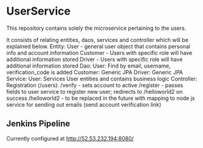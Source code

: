 # UserService

This repository contains solely the microservice pertaining to the users.

It consists of relating entities, daos, services and controller which will be explained below.
Entity: 
  User - general user object that contains personal info and account information
  Customer - Users with specific role will have additional information stored
  Driver - Users with specific role will have additional information stored
Dao:
  User: Find by email, username, verification_code is added
  Customer: Generic JPA
  Driver: Generic JPA
Service:
  User: Services User entities and contains business logic
Controller:
  Registration (/users):
    /verify - sets account to active
    /register - passes fields to user service to register new user; redirects to /helloworld2 on success
    /helloworld2 - to be replaced in the future with mapping to node js service for sending out emails (send account verification link)

## Jenkins Pipeline

Currently configured at http://52.53.232.194:8080/
